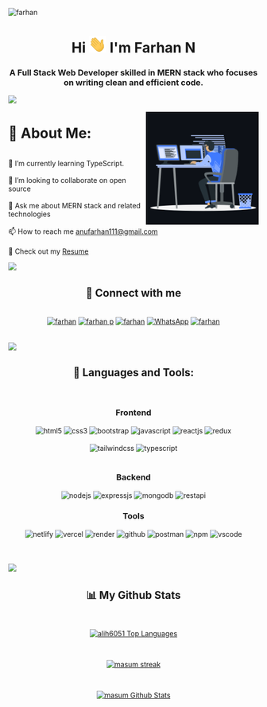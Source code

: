 <!----------------------------------- Banner Section ------------------------------------>

<p align="left"><img src="https://visitcount.itsvg.in/api?id=farhannellipparamban&icon=0&color=0)](https://visitcount.itsvg.in" alt="farhan" /> </p>

<!----------------------------------- Heading Section ------------------------------------>
<h1 align="center">
    Hi
    <img src="https://raw.githubusercontent.com/ABSphreak/ABSphreak/master/gifs/Hi.gif" width="35">
    I'm Farhan N
    
</h1>

<!----------------------------------- About Section ------------------------------------>

<h3 align="center">A Full Stack Web Developer skilled in MERN stack who focuses on writing clean and efficient code.</h3>


<img src="https://raw.githubusercontent.com/andreasbm/readme/master/assets/lines/colored.png">

<p><img  align="right" src="https://github.com/farhannellipparamban/farhannellipparamban/blob/main/animation_500_kxa883sd.gif" alt="coding-gif" width="45%" /></p>

# 💫 About Me:

<br>🌱 I’m currently learning TypeScript.<br>
<br>👯 I’m looking to collaborate on open source<br>
<br>💬 Ask me about MERN stack and related technologies<br>
<br>📫 How to reach me anufarhan111@gmail.com<br>
<br>📄 Check out my [Resume](https://drive.google.com/file/d/14tyGR2ULjbsDuc3zOiBLEhcrMXrtEiar/view?usp=sharing)<br>

<img src="https://raw.githubusercontent.com/andreasbm/readme/master/assets/lines/colored.png">

<h2 align="center">📱 Connect with me</h2>
<br />
<div align="center">
<a href="https://x.com/FarhanA58850" target="blank"><img align="center" src="https://raw.githubusercontent.com/rahuldkjain/github-profile-readme-generator/master/src/images/icons/Social/twitter.svg" alt="farhan" height="30" width="40" /></a>
<a href="https://www.linkedin.com/in/farhan-n-775610271/" target="blank"><img align="center" src="https://raw.githubusercontent.com/rahuldkjain/github-profile-readme-generator/master/src/images/icons/Social/linked-in-alt.svg" alt="farhan p" height="30" width="40" /></a>
<a href="https://www.instagram.com/farhaaneeeyy._/" target="blank"><img align="center" src="https://raw.githubusercontent.com/rahuldkjain/github-profile-readme-generator/master/src/images/icons/Social/instagram.svg" alt="farhan" height="30" width="40" /></a>
<a href="https://wa.me/9645106751" target="blank"><img align="center" src="https://upload.wikimedia.org/wikipedia/commons/6/6b/WhatsApp.svg" alt="WhatsApp" height="35" width="35" /></a>
<a href="https://leetcode.com/u/farhan96/" target="blank"><img align="center" src="https://raw.githubusercontent.com/rahuldkjain/github-profile-readme-generator/master/src/images/icons/Social/leet-code.svg" alt="farhan" height="30" width="40" /></a>
</div>
<br />
<br/>

<img src="https://raw.githubusercontent.com/andreasbm/readme/master/assets/lines/colored.png">

<h2 align="center">🚀 Languages and Tools:</h2>
<br/>
<div align="center">
 
 <div align="center">
  <h3 align="center">Frontend</h3>
  
  <img src="https://img.shields.io/badge/html5-%23E34F26.svg?style=for-the-badge&logo=html5&logoColor=white" align="center" alt="html5">
  <img src="https://img.shields.io/badge/css3-%231572B6.svg?style=for-the-badge&logo=css3&logoColor=white" align="center" alt="css3">
  <img src="https://img.shields.io/badge/Bootstrap-%23563D7C.svg?style=for-the-badge&logo=bootstrap&logoColor=white" align="center" alt="bootstrap">
  <img src="https://img.shields.io/badge/javascript-%23323330.svg?style=for-the-badge&logo=javascript&logoColor=%23F7DF1E" align="center" alt="javascript">
  <img src="https://img.shields.io/badge/React-20232A?style=for-the-badge&logo=react&logoColor=61DAFB" align="center" alt="reactjs">
  <img src="https://img.shields.io/badge/Redux-593D88?style=for-the-badge&logo=redux&logoColor=white" align="center" alt="redux">
  
  <br/>
  <br/>

  <img src="https://img.shields.io/badge/Tailwind%20CSS-%2338B2AC.svg?style=for-the-badge&logo=tailwind-css&logoColor=white" align="center" alt="tailwindcss">
  <img src="https://img.shields.io/badge/typescript-%23007ACC.svg?style=for-the-badge&logo=typescript&logoColor=white" align="center" alt="typescript">
</div>

<br/>

<div align="center">
  <h3 align="center">Backend</h3> 
    <img src="https://img.shields.io/badge/Node.js-339933?style=for-the-badge&logo=nodedotjs&logoColor=white" align="center" alt="nodejs">
    <img src="https://img.shields.io/badge/Express.js-000000?style=for-the-badge&logo=express&logoColor=white" align="center" alt="expressjs">
    <img src="https://img.shields.io/badge/MongoDB-4EA94B?style=for-the-badge&logo=mongodb&logoColor=white" align="center" alt="mongodb">
    <img src="https://img.shields.io/badge/REST%20API-%23000000.svg?style=for-the-badge&logo=flask&logoColor=white" align="center" alt="restapi">
</div>

  
  <div align="center"><h3 align="center">Tools</h3> 
<img src="https://img.shields.io/badge/netlify-%2300C7B7.svg?style=for-the-badge&logo=netlify&logoColor=white" align="center" alt="netlify"/>
<img src="https://img.shields.io/badge/vercel-%23000000.svg?style=for-the-badge&logo=vercel&logoColor=white" align="center" alt="vercel"/>
<img src="https://img.shields.io/badge/Render-%23000000.svg?style=for-the-badge&logo=render&logoColor=white" align="center" alt="render"/>
<img src="https://img.shields.io/badge/GitHub-%23181717.svg?style=for-the-badge&logo=github&logoColor=white" align="center" alt="github"/>
<img src="https://img.shields.io/badge/Postman-%23FF6C37.svg?style=for-the-badge&logo=postman&logoColor=white" align="center" alt="postman"/>
<img src="https://img.shields.io/badge/NPM-%23CB3837.svg?style=for-the-badge&logo=npm&logoColor=white" align="center" alt="npm"/>
<img src="https://img.shields.io/badge/Visual%20Studio%20Code-%230078D4.svg?style=for-the-badge&logo=visual-studio-code&logoColor=white" align="center" alt="vscode"/>

   <br/>
<br/>
 </div>
</div>

<br/>
<br/>
  

<img src="https://raw.githubusercontent.com/andreasbm/readme/master/assets/lines/colored.png">

<h2 align="center">📊 My Github Stats</h2>
   <br/>  
   <p align="center"> 
    <a href="https://github.com/alih6051/github-readme-stats"><img alt="alih6051 Top Languages" src="https://github-readme-stats.vercel.app/api/top-langs/?username=farhannellipparamban&theme=default&hide_border=false&include_all_commits=true&count_private=false&layout=compact" /></a>
      </p>      
     <br/>
   <p align="center">
    <a href="https://github.com/alih6051/github-readme-streak-stats">
        <img title="🔥 Get streak stats for your profile at git.io/streak-stats" alt="masum streak" src="https://github-readme-streak-stats.herokuapp.com/?user=farhannellipparamban&theme=default&hide_border=false"/>
    </a>
</p>

  <br/>
     <p align="center">                                                                                                 
    <a href="https://github.com/alih6051/github-readme-stats"><img alt="masum Github Stats" src="https://github-readme-stats.vercel.app/api?username=farhannellipparamban&theme=default&hide_border=false&include_all_commits=true&count_private=false" alt="masum" /></a>
    </p>


